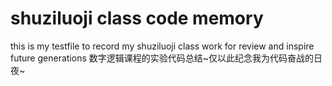 # shuziluoji class code memory
this is my testfile to record my shuziluoji class work for review and inspire future generations
数字逻辑课程的实验代码总结~仅以此纪念我为代码奋战的日夜~
